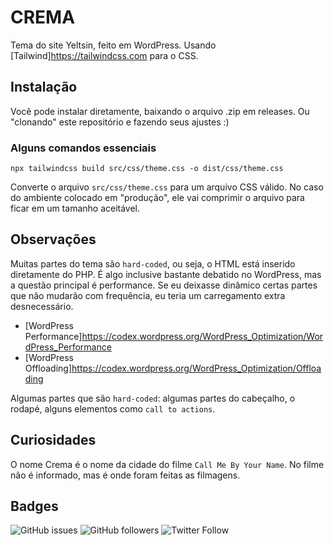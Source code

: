 # CREMA

Tema do site Yeltsin, feito em WordPress. Usando [Tailwind]<https://tailwindcss.com> para o CSS.

## Instalação

Você pode instalar diretamente, baixando o arquivo .zip em releases. Ou "clonando" este repositório e fazendo seus ajustes :)

### Alguns comandos essenciais

`npx tailwindcss build src/css/theme.css -o dist/css/theme.css`

Converte o arquivo `src/css/theme.css` para um arquivo CSS válido. No caso do ambiente colocado em "produção", ele vai comprimir o arquivo para ficar em um tamanho aceitável.

## Observações

Muitas partes do tema são `hard-coded`, ou seja, o HTML está inserido diretamente do PHP. É algo inclusive bastante debatido no WordPress, mas a questão principal é performance. Se eu deixasse dinâmico certas partes que não mudarão com frequência, eu teria um carregamento extra desnecessário.

- [WordPress Performance]<https://codex.wordpress.org/WordPress_Optimization/WordPress_Performance>
- [WordPress Offloading]<https://codex.wordpress.org/WordPress_Optimization/Offloading>

Algumas partes que são `hard-coded`: algumas partes do cabeçalho, o rodapé, alguns elementos como `call to actions`.

## Curiosidades

O nome Crema é o nome da cidade do filme `Call Me By Your Name`. No filme não é informado, mas é onde foram feitas as filmagens.

## Badges

![GitHub issues](https://img.shields.io/github/issues/yeltsinxyz/crema) ![GitHub followers](https://img.shields.io/github/followers/yeltsinxyz?label=Siga-me&style=social) ![Twitter Follow](https://img.shields.io/twitter/follow/yeltsinxyz?label=Siga-me&style=social)
